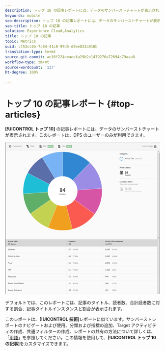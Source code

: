 ```yaml
---
description: トップ 10 の記事レポートには、データのサンバーストチャートが表示されます。このレポートは、Digital Publishing Suites（DPS）のユーザーのみが利用できます。
keywords: mobile
seo-description: トップ 10 の記事レポートには、データのサンバーストチャートが表示されます。このレポートは、Digital Publishing Suites（DPS）のユーザーのみが利用できます。
seo-title: トップ 10 の記事
solution: Experience Cloud,Analytics
title: トップ 10 の記事
topic: Metrics
uuid: cf53cc0b-7c84-41c8-97d5-d9ee833a916b
translation-type: tm+mt
source-git-commit: ae16f224eeaeefa29b2e1479270a72694c79aaa0
workflow-type: tm+mt
source-wordcount: '137'
ht-degree: 100%

---
```



# トップ 10 の記事レポート {#top-articles}

**[!UICONTROL トップ 10]** の記事レポートには、データのサンバーストチャートが表示されます。このレポートは、DPS のユーザーのみが利用できます。

![](assets/dps_top_10.png)

デフォルトでは、このレポートには、記事のタイトル、読者数、合計読者数に対する割合、記事タイトルインスタンスと割合が表示されます。

このレポートは、**[!UICONTROL 技術]**&#x200B;レポートに似ています。サンバーストレポートのナビゲートおよび使用、分類および指標の追加、Target アクティビティの作成、共通フィルターの作成、レポートの共有の方法について詳しくは、「[用語](/help/using/usage/reports-technology.md)」を参照してください。この情報を使用して、**[!UICONTROL トップ 10 の記事]**&#x200B;をカスタマイズできます。

